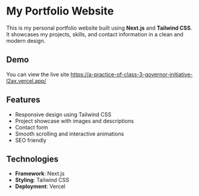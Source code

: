 # My Portfolio Website

This is my personal portfolio website built using **Next.js** and **Tailwind CSS**. It showcases my projects, skills, and contact information in a clean and modern design.



## Demo
You can view the live site https://a-practice-of-class-3-governor-initiative-l2ax.vercel.app/

## Features
- Responsive design using Tailwind CSS
- Project showcase with images and descriptions
- Contact form
- Smooth scrolling and interactive animations
- SEO friendly

## Technologies
- **Framework**: Next.js
- **Styling**: Tailwind CSS
- **Deployment**: Vercel

